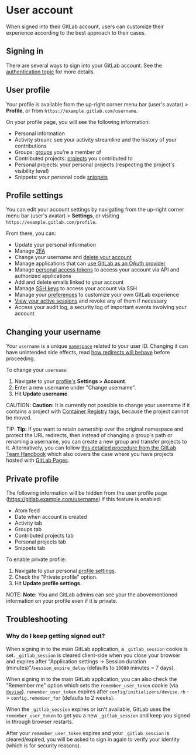# User account

When signed into their GitLab account, users can customize their
experience according to the best approach to their cases.

## Signing in

There are several ways to sign into your GitLab account.
See the [authentication topic](../../topics/authentication/index.md) for more details.

## User profile

Your profile is available from the up-right corner menu bar (user's avatar) > **Profile**,
or from `https://example.gitlab.com/username`.

On your profile page, you will see the following information:

- Personal information
- Activity stream: see your activity streamline and the history of your contributions
- Groups: [groups](../group/index.md) you're a member of
- Contributed projects: [projects](../project/index.md) you contributed to
- Personal projects: your personal projects (respecting the project's visibility level)
- Snippets: your personal code [snippets](../snippets.md#personal-snippets)

## Profile settings

You can edit your account settings by navigating from the up-right corner menu bar
(user's avatar) > **Settings**, or visiting `https://example.gitlab.com/profile`.

From there, you can:

- Update your personal information
- Manage [2FA](account/two_factor_authentication.md)
- Change your username and [delete your account](account/delete_account.md)
- Manage applications that can
[use GitLab as an OAuth provider](../../integration/oauth_provider.md#introduction-to-oauth)
- Manage [personal access tokens](personal_access_tokens.md) to access your account via API and authorized applications
- Add and delete emails linked to your account
- Manage [SSH keys](../../ssh/README.md#ssh) to access your account via SSH
- Manage your [preferences](preferences.md#syntax-highlighting-theme)
to customize your own GitLab experience
- [View your active sessions](active_sessions.md) and revoke any of them if necessary
- Access your audit log, a security log of important events involving your account

## Changing your username

Your `username` is a unique [`namespace`](../group/index.md#namespaces)
related to your user ID. Changing it can have unintended side effects, read
[how redirects will behave](../project/index.md#redirects-when-changing-repository-paths)
before proceeding.

To change your `username`:

1. Navigate to your [profile's](#profile-settings) **Settings > Account**.
1. Enter a new username under "Change username".
1. Hit **Update username**.

CAUTION: **Caution:**
It is currently not possible to change your username if it contains a
project with [Container Registry](../project/container_registry.md) tags,
because the project cannot be moved.

TIP: **Tip:**
If you want to retain ownership over the original namespace and
protect the URL redirects, then instead of changing a group's path or renaming a
username, you can create a new group and transfer projects to it.
Alternatively, you can follow [this detailed procedure from the GitLab Team Handbook](https://about.gitlab.com/handbook/tools-and-tips/#how-to-change-your-username-at-gitlabcom)
which also covers the case where you have projects hosted with
[GitLab Pages](../project/pages/index.md).

## Private profile

The following information will be hidden from the user profile page (https://gitlab.example.com/username) if this feature is enabled:

- Atom feed
- Date when account is created
- Activity tab
- Groups tab
- Contributed projects tab
- Personal projects tab
- Snippets tab

To enable private profile:

1. Navigate to your personal [profile settings](#profile-settings).
1. Check the "Private profile" option.
1. Hit **Update profile settings**.


NOTE: **Note:**
You and GitLab admins can see your the abovementioned information on your profile even if it is private.

## Troubleshooting

### Why do I keep getting signed out?

When signing in to the main GitLab application, a `_gitlab_session` cookie is
set. `_gitlab_session` is cleared client-side when you close your browser
and expires after "Application settings -> Session duration (minutes)"/`session_expire_delay`
(defaults to `10080` minutes = 7 days).

When signing in to the main GitLab application, you can also check the
"Remember me" option which sets the `remember_user_token`
cookie (via [`devise`](https://github.com/plataformatec/devise)).
`remember_user_token` expires after
`config/initializers/devise.rb` -> `config.remember_for` (defaults to 2 weeks).

When the `_gitlab_session` expires or isn't available, GitLab uses the `remember_user_token`
to get you a new `_gitlab_session` and keep you signed in through browser restarts.

After your `remember_user_token` expires and your `_gitlab_session` is cleared/expired,
you will be asked to sign in again to verify your identity (which is for security reasons).
